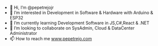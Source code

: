 - 👋 Hi, I’m @pepetrejojr
- 👀 I’m interested in Development in Software & Hardware with Arduino & ESP32
- 🌱 I’m currently learning Development Software in JS,C#,React & .NET
- 💞️ I’m looking to collaborate on SysAdmin, Cloud & DataCenter Administrator
- 📫 How to reach me www.pepetrejo.com

<!---
pepetrejojr/pepetrejojr is a ✨ special ✨ repository because its `README.md` (this file) appears on your GitHub profile.
You can click the Preview link to take a look at your changes.
--->
